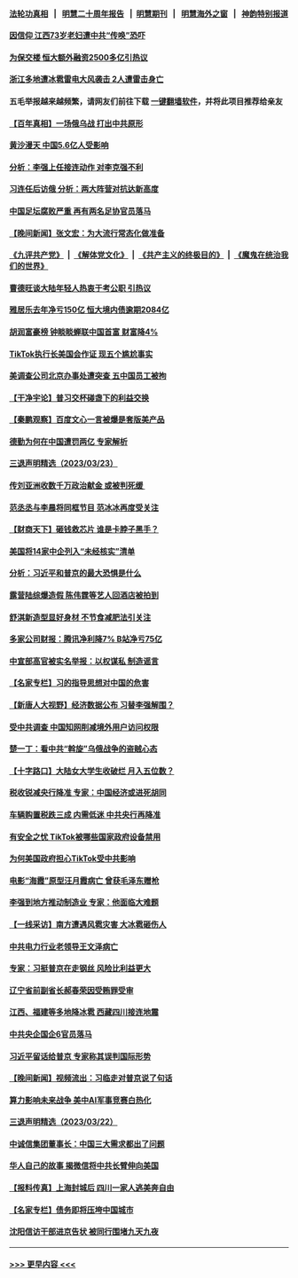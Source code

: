#### [法轮功真相](https://github.com/gfw-breaker/truth/blob/master/README.md?t=0) &nbsp;&nbsp;|&nbsp;&nbsp; [明慧二十周年报告](https://github.com/gfw-breaker/mh-reports/blob/master/README.md?t=0) &nbsp;&nbsp;|&nbsp;&nbsp;[明慧期刊](https://github.com/gfw-breaker/mh-qikan) &nbsp;&nbsp;|&nbsp;&nbsp; [明慧海外之窗](https://github.com/gfw-breaker/mh-news/blob/master/README.md?t=0) &nbsp;&nbsp;|&nbsp;&nbsp; [神韵特别报道](https://github.com/gfw-breaker/mh-news/blob/master/shenyun.md?t=0)
#### [因信仰 江西73岁老妇遭中共“传唤”恐吓](../pages/nsc413/n13955184.md?t=03242143) 
#### [为保交楼 恒大额外融资2500多亿引热议](../pages/nsc413/n13957468.md?t=03242143) 
#### [浙江多地遭冰雹雷电大风袭击 2人遭雷击身亡](../pages/nsc413/n13957546.md?t=03242143) 
#### 五毛举报越来越频繁，请网友们前往下载 [一键翻墙软件](https://github.com/gfw-breaker/ssr-accounts)，并将此项目推荐给亲友
#### [【百年真相】一场俄乌战 打出中共原形](../pages/nsc413/n13952617.md?t=03242143) 
#### [黄沙漫天 中国5.6亿人受影响](../pages/nsc413/n13957566.md?t=03242143) 
#### [分析：李强上任接连动作 对李克强不利](../pages/nsc413/n13957429.md?t=03242143) 
#### [习连任后访俄 分析：两大阵营对抗达新高度](../pages/nsc413/n13957484.md?t=03242143) 
#### [中国足坛腐败严重 再有两名足协官员落马](../pages/nsc413/n13957488.md?t=03242143) 
#### [【晚间新闻】张文宏：为大流行常态化做准备](../pages/nsc413/n13957491.md?t=03242143) 
#### [《九评共产党》](https://github.com/begood0513/9ping.md/blob/master/README.md) &nbsp;|&nbsp; [《解体党文化》](../../../../jtdwh.md/blob/master/README.md)  &nbsp;|&nbsp; [《共产主义的终极目的》](../../../../gczydzjmd.md/blob/master/README.md) &nbsp;|&nbsp; [《魔鬼在统治我们的世界》](../../../../mgztzwmdsj.md/blob/master/README.md) 
#### [曹德旺谈大陆年轻人热衷于考公职 引热议](../pages/nsc413/n13957395.md?t=03242143) 
#### [雅居乐去年净亏150亿 恒大境内债逾期2084亿](../pages/nsc413/n13957133.md?t=03242143) 
#### [胡润富豪榜 钟睒睒蝉联中国首富 财富降4%](../pages/nsc413/n13957396.md?t=03242143) 
#### [TikTok执行长美国会作证 现五个尴尬事实](../pages/nsc413/n13957300.md?t=03242143) 
#### [美调查公司北京办事处遭突查 五中国员工被拘](../pages/nsc413/n13957275.md?t=03242143) 
#### [【干净宇论】普习交杯碰盏下的利益交换](../pages/nsc413/n13957030.md?t=03242143) 
#### [【秦鹏观察】百度文心一言被爆是套版美产品](../pages/nsc413/n13957205.md?t=03242143) 
#### [德勤为何在中国遭罚两亿 专家解析](../pages/nsc413/n13957104.md?t=03242143) 
#### [三退声明精选（2023/03/23）](../pages/nsc413/n13957273.md?t=03242143) 
#### [传刘亚洲收数千万政治献金 或被判死缓 ](../pages/nsc413/n13957192.md?t=03242143) 
#### [范丞丞与李晨将同框节目 范冰冰再度受关注](../pages/nsc413/n13957143.md?t=03242143) 
#### [【财商天下】砸钱救芯片 谁是卡脖子黑手？](../pages/nsc413/n13957118.md?t=03242143) 
#### [美国将14家中企列入“未经核实”清单](../pages/nsc413/n13956999.md?t=03242143) 
#### [分析：习近平和普京的最大恐惧是什么](../pages/nsc413/n13957023.md?t=03242143) 
#### [露营陆综爆造假 陈伟霆等艺人回酒店被拍到](../pages/nsc413/n13957045.md?t=03242143) 
#### [舒淇新造型显好身材 不节食减肥法引关注](../pages/nsc413/n13957092.md?t=03242143) 
#### [多家公司财报：腾讯净利降7% B站净亏75亿](../pages/nsc413/n13957121.md?t=03242143) 
#### [中宣部高官被实名举报：以权谋私 制造谣言](../pages/nsc413/n13957050.md?t=03242143) 
#### [【名家专栏】习的指导思想对中国的危害](../pages/nsc413/n13955985.md?t=03242143) 
#### [【新唐人大视野】经济数据公布 习替李强解围？](../pages/nsc413/n13957008.md?t=03242143) 
#### [受中共调查 中国知网削减境外用户访问权限](../pages/nsc413/n13956960.md?t=03242143) 
#### [楚一丁：看中共“斡旋”乌俄战争的盗贼心态](../pages/nsc413/n13956497.md?t=03242143) 
#### [【十字路口】大陆女大学生收破烂 月入五位数？](../pages/nsc413/n13956951.md?t=03242143) 
#### [税收锐减央行降准 专家：中国经济或进死胡同](../pages/nsc413/n13956804.md?t=03242143) 
#### [车辆购置税跌三成 内需低迷 中共央行再降准](../pages/nsc413/n13957069.md?t=03242143) 
#### [有安全之忧 TikTok被哪些国家政府设备禁用](../pages/nsc413/n13956948.md?t=03242143) 
#### [为何美国政府担心TikTok受中共影响](../pages/nsc413/n13956931.md?t=03242143) 
#### [电影“海霞”原型汪月霞病亡 曾获毛泽东赠枪](../pages/nsc413/n13956886.md?t=03242143) 
#### [李强到地方推动制造业 专家：他面临大难题](../pages/nsc413/n13956840.md?t=03242143) 
#### [【一线采访】南方遭遇风雹灾害 大冰雹砸伤人](../pages/nsc413/n13956628.md?t=03242143) 
#### [中共电力行业老领导王文泽病亡](../pages/nsc413/n13956781.md?t=03242143) 
#### [专家：习挺普京在走钢丝 风险比利益更大](../pages/nsc413/n13956139.md?t=03242143) 
#### [辽宁省前副省长郝春荣因受贿罪受审](../pages/nsc413/n13956751.md?t=03242143) 
#### [江西、福建等多地降冰雹 西藏四川接连地震](../pages/nsc413/n13956709.md?t=03242143) 
#### [中共央企国企6官员落马](../pages/nsc413/n13956705.md?t=03242143) 
#### [习近平留话给普京 专家称其误判国际形势](../pages/nsc413/n13956572.md?t=03242143) 
#### [【晚间新闻】视频流出：习临走对普京说了句话](../pages/nsc413/n13956636.md?t=03242143) 
#### [算力影响未来战争 美中AI军事竞赛白热化](../pages/nsc413/n13955963.md?t=03242143) 
#### [三退声明精选（2023/03/22）](../pages/nsc413/n13956403.md?t=03242143) 
#### [中诚信集团董事长：中国三大需求都出了问题](../pages/nsc413/n13956315.md?t=03242143) 
#### [华人自己的故事 揭微信将中共长臂伸向美国](../pages/nsc413/n13955603.md?t=03242143) 
#### [【报料传真】上海封城后 四川一家人逃美奔自由](../pages/nsc413/n13956276.md?t=03242143) 
#### [【名家专栏】债务即将压垮中国城市](../pages/nsc413/n13953703.md?t=03242143) 
#### [沈阳信访干部进京告状 被同行围堵九天九夜](../pages/nsc413/n13954685.md?t=03242143) 

----
#### [ >>> 更早内容 <<< ](../indexes/nsc413-earlier.md)
